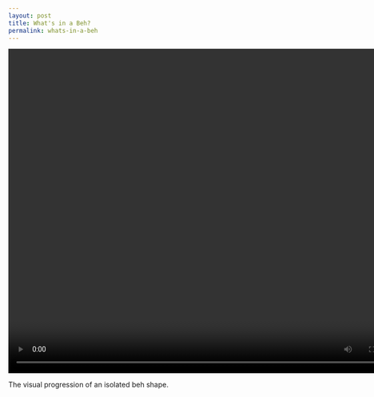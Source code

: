 ```yaml
---
layout: post
title: What's in a Beh?
permalink: whats-in-a-beh
---
```


<video width="800" height="650" controls autoplay>
  <"theruqahproject/public/Beh.mp4" type="video/mp4">
 </video>

<p class="caption">
The visual progression of an isolated beh shape.
</p>
